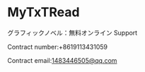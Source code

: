 # MyTxTRead

グラフィックノベル：無料オンライン  Support




Contract number:+8619113431059


Contract email:1483446505@qq.com
